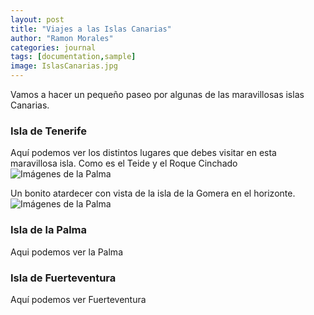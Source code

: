 ```yaml
---
layout: post
title: "Viajes a las Islas Canarias"
author: "Ramon Morales"
categories: journal
tags: [documentation,sample]
image: IslasCanarias.jpg
---
```


Vamos a hacer un pequeño paseo por algunas de las maravillosas islas Canarias.

### Isla de Tenerife
Aquí podemos ver los distintos lugares que debes visitar en esta maravillosa isla.
Como es el Teide y el Roque Cinchado
![Imágenes de la Palma]({{site.baseurl}}/assets/img/PadreTeide.jpg)


Un bonito atardecer con vista de la isla de la Gomera en el horizonte.
![Imágenes de la Palma]({{site.baseurl}}/assets/img/LaGomera.jpg)

### Isla de la Palma
Aqui podemos ver la Palma


### Isla de Fuerteventura
Aquí podemos ver Fuerteventura

